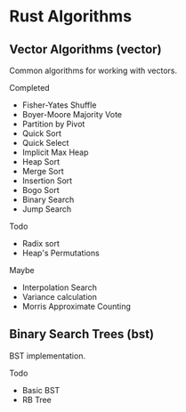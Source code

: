 # Rust Algorithms

## Vector Algorithms (vector)
Common algorithms for working with vectors.

Completed
  * Fisher-Yates Shuffle
  * Boyer-Moore Majority Vote
  * Partition by Pivot
  * Quick Sort
  * Quick Select
  * Implicit Max Heap
  * Heap Sort
  * Merge Sort
  * Insertion Sort
  * Bogo Sort
  * Binary Search
  * Jump Search

Todo
  * Radix sort
  * Heap's Permutations

Maybe
  * Interpolation Search
  * Variance calculation
  * Morris Approximate Counting


## Binary Search Trees (bst)
BST implementation.

Todo
  * Basic BST
  * RB Tree

